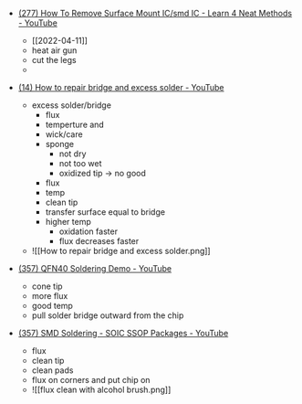 - [(277) How To Remove Surface Mount IC/smd IC - Learn 4 Neat Methods - YouTube](https://www.youtube.com/watch?v=LL23ZJahcfY&t=48s)
	- [[2022-04-11]]
	- heat air gun
	- cut the legs
	- 
- [(14) How to repair bridge and excess solder - YouTube](https://www.youtube.com/watch?v=OaBRak0HnQs&list=WL&index=88&t=341s)
	- excess solder/bridge
		- flux
		- temperture and
		- wick/care
		- sponge
			- not dry
			- not too wet
			- oxidized tip -> no good
		- flux
		- temp
		- clean tip
		- transfer surface equal to bridge
		- higher temp
			- oxidation faster
			- flux decreases faster
	- ![[How to repair bridge and excess solder.png]]

- [(357) QFN40 Soldering Demo - YouTube](https://www.youtube.com/watch?v=hYllE1gnzzU)
	- cone tip
	- more flux
	- good temp
	- pull solder bridge outward from the chip
- [(357) SMD Soldering - SOIC SSOP Packages - YouTube](https://www.youtube.com/watch?v=-l5D2em4PBI)
	- flux
	- clean tip
	- clean pads
	- flux on corners and put chip on
	- ![[flux clean with alcohol brush.png]]